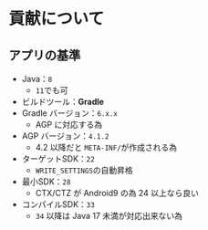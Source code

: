 # 貢献について

## アプリの基準
- Java：`8`
  - `11`でも可
- ビルドツール：**Gradle**
- Gradle バージョン：`6.x.x`
  - AGP に対応する為
- AGP バージョン：`4.1.2`
  - 4.2 以降だと `META-INF/`が作成される為
- ターゲットSDK：`22`
  - `WRITE_SETTINGS`の自動昇格
- 最小SDK：`28`
  - CTX/CTZ が Android9 の為
    24 以上なら良い
- コンパイルSDK：`33`
  - `34` 以降は Java 17 未満が対応出来ない為
